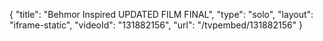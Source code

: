 {
    "title": "Behmor Inspired UPDATED FILM FINAL",
    "type": "solo",
    "layout": "iframe-static",
    "videoId": "131882156",
    "url": "\/tvpembed\/131882156"
}